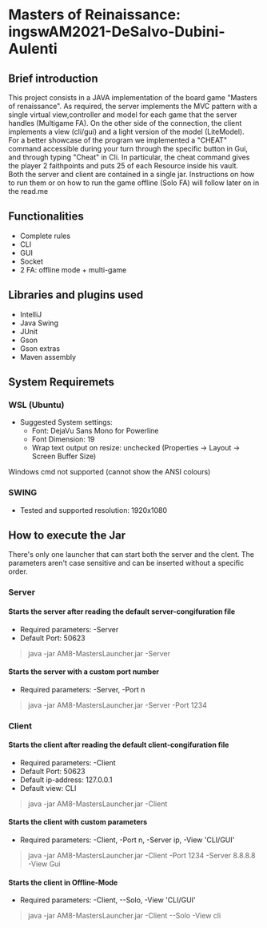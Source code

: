 # Masters of Reinaissance: ingswAM2021-DeSalvo-Dubini-Aulenti
## Brief introduction
This project consists in a JAVA implementation of the board game "Masters of renaissance". As required, the server implements the MVC pattern with a single virtual view,controller and model for each game that the server handles (Multigame FA). On the other side of the connection, the client implements a view (cli/gui) and a light version of the model (LiteModel). <br>
For a better showcase of the program we implemented a "CHEAT" command accessible during your turn through the specific button in Gui, and through typing "Cheat" in Cli. In particular, the cheat command gives the player 2 faithpoints and puts 25 of each Resource inside his vault. <br>
Both the server and client are contained in a single jar. Instructions on how to run them or on how to run the game offline (Solo FA) will follow later on in the read.me


## Functionalities
- Complete rules
- CLI
- GUI
- Socket
- 2 FA: offline mode + multi-game

## Libraries and plugins used
- IntelliJ
- Java Swing
- JUnit
- Gson
- Gson extras
- Maven assembly

## System Requiremets
### WSL (Ubuntu)
- Suggested System settings:
  - Font: DejaVu Sans Mono for Powerline
  - Font Dimension: 19
  - Wrap text output on resize: unchecked  (Properties -> Layout -> Screen Buffer Size)

Windows cmd not supported (cannot show the ANSI colours)

 ###  SWING
  - Tested and supported resolution: 1920x1080

## How to execute the Jar
There's only one launcher that can start both the server and the clent.
The parameters aren't case sensitive and can be inserted without a specific order.

### Server
#### Starts the server after reading the default server-congifuration file
- Required parameters: -Server 
- Default Port: 50623

>java -jar AM8-MastersLauncher.jar -Server


#### Starts the server with a custom port number
- Required parameters: -Server, -Port n 

>java -jar AM8-MastersLauncher.jar -Server -Port 1234

### Client
#### Starts the client after reading the default client-congifuration file
- Required parameters: -Client 
- Default Port: 50623
- Default ip-address: 127.0.0.1
- Default view: CLI

>java -jar AM8-MastersLauncher.jar -Client

#### Starts the client with custom parameters
- Required parameters: -Client, -Port n, -Server ip, -View 'CLI/GUI'

>java -jar AM8-MastersLauncher.jar -Client -Port 1234 -Server 8.8.8.8 -View Gui

#### Starts the client in Offline-Mode
- Required parameters: -Client, --Solo, -View 'CLI/GUI'

>java -jar AM8-MastersLauncher.jar -Client --Solo -View cli
